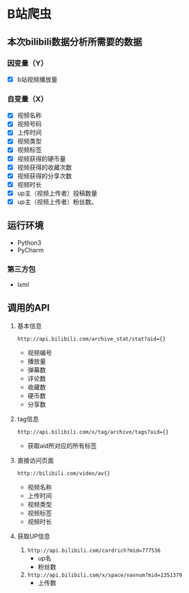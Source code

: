 # B站爬虫
## 本次bilibili数据分析所需要的数据
### 因变量（Y）
- [x] b站视频播放量
### 自变量（X）
- [x] 视频名称
- [x] 视频号码
- [x] 上传时间
- [x] 视频类型
- [x] 视频标签
- [x] 视频获得的硬币量
- [x] 视频获得的收藏次数
- [x] 视频获得的分享次数
- [x] 视频时长
- [x] up主（视频上传者）投稿数量
- [x] up主（视频上传者）粉丝数。

## 运行环境
* Python3
* PyCharm
    
### 第三方包
* lxml
    
## 调用的API
1. 基本信息

    ```http://api.bilibili.com/archive_stat/stat?aid={}```
    * 视频编号
    * 播放量
    * 弹幕数
    * 评论数
    * 收藏数
    * 硬币数
    * 分享数

2. tag信息

    ```http://api.bilibili.com/x/tag/archive/tags?aid={}```
    * 获取aid所对应的所有标签

3. 直接访问页面

    ```http://bilibili.com/video/av{}```
    * 视频名称
    * 上传时间
    * 视频类型
    * 视频标签
    * 视频时长
    
4. 获取UP信息

    1. ```http://api.bilibili.com/cardrich?mid=777536```
        * up名
        * 粉丝数
    2. ```http://api.bilibili.com/x/space/navnum?mid=1351379```
        * 上传数